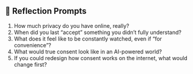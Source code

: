 ## 🌱 Reflection Prompts

1. How much privacy do you have online, really?
2. When did you last “accept” something you didn’t fully understand?
3. What does it feel like to be constantly watched, even if “for convenience”?
4. What would true consent look like in an AI-powered world?
5. If you could redesign how consent works on the internet, what would change first?
